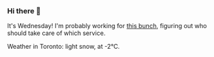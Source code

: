 ### Hi there :wave:

It's Wednesday! I'm probably working for [this bunch](https://github.com/kohofinancial), figuring out who should take care of which service.

Weather in Toronto: light snow, at -2°C.
